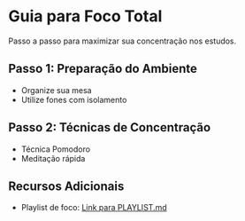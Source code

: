 # Guia para Foco Total

Passo a passo para maximizar sua concentração nos estudos.

## Passo 1: Preparação do Ambiente
- Organize sua mesa
- Utilize fones com isolamento

## Passo 2: Técnicas de Concentração
- Técnica Pomodoro
- Meditação rápida

## Recursos Adicionais
- Playlist de foco: [Link para PLAYLIST.md](https://raw.githubusercontent.com/Gustavo422/concentrify/main/PLAYLIST.md)
